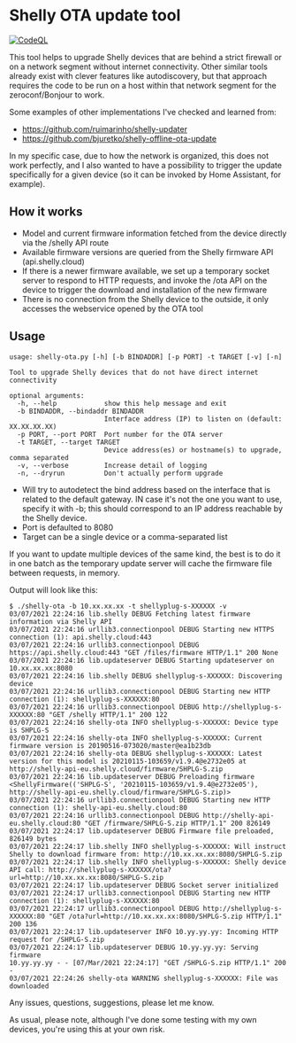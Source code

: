 # Shelly OTA update tool

[![CodeQL](https://github.com/bpetrikovics/shelly-ota/actions/workflows/codeql-analysis.yml/badge.svg)](https://github.com/bpetrikovics/shelly-ota/actions/workflows/codeql-analysis.yml)

This tool helps to upgrade Shelly devices that are behind a strict firewall or on a network segment without
internet connectivity. Other similar tools already exist with clever features like autodiscovery, but that
approach requires the code to be run on a host within that network segment for the zeroconf/Bonjour to work.

Some examples of other implementations I've checked and learned from:
* https://github.com/ruimarinho/shelly-updater
* https://github.com/bjuretko/shelly-offline-ota-update

In my specific case, due to how the network is organized, this does not work perfectly, and I also wanted
to have a possibility to trigger the update specifically for a given device (so it can be invoked by
Home Assistant, for example).

## How it works

* Model and current firmware information fetched from the device directly via the /shelly API route
* Available firmware versions are queried from the Shelly firmware API (api.shelly.cloud)
* If there is a newer firmware available, we set up a temporary socket server to respond to HTTP requests, and invoke the /ota API on the device to trigger the download and installation of the new firmware
* There is no connection from the Shelly device to the outside, it only accesses the webservice opened by the OTA tool

## Usage

```
usage: shelly-ota.py [-h] [-b BINDADDR] [-p PORT] -t TARGET [-v] [-n]

Tool to upgrade Shelly devices that do not have direct internet connectivity

optional arguments:
  -h, --help            show this help message and exit
  -b BINDADDR, --bindaddr BINDADDR
                        Interface address (IP) to listen on (default: XX.XX.XX.XX)
  -p PORT, --port PORT  Port number for the OTA server
  -t TARGET, --target TARGET
                        Device address(es) or hostname(s) to upgrade, comma separated
  -v, --verbose         Increase detail of logging
  -n, --dryrun          Don't actually perform upgrade
```

* Will try to autodetect the bind address based on the interface that is related to the default gateway. IN case it's not the one you want to use, specify it with -b; this should correspond to an IP address reachable by the Shelly device.
* Port is defaulted to 8080
* Target can be a single device or a comma-separated list

If you want to update multiple devices of the same kind, the best is to do it in one batch as the temporary update server will cache the
firmware file between requests, in memory.

Output will look like this:

```
$ ./shelly-ota -b 10.xx.xx.xx -t shellyplug-s-XXXXXX -v
03/07/2021 22:24:16 lib.shelly DEBUG Fetching latest firmware information via Shelly API
03/07/2021 22:24:16 urllib3.connectionpool DEBUG Starting new HTTPS connection (1): api.shelly.cloud:443
03/07/2021 22:24:16 urllib3.connectionpool DEBUG https://api.shelly.cloud:443 "GET /files/firmware HTTP/1.1" 200 None
03/07/2021 22:24:16 lib.updateserver DEBUG Starting updateserver on 10.xx.xx.xx:8080
03/07/2021 22:24:16 lib.shelly DEBUG shellyplug-s-XXXXXX: Discovering device
03/07/2021 22:24:16 urllib3.connectionpool DEBUG Starting new HTTP connection (1): shellyplug-s-XXXXXX:80
03/07/2021 22:24:16 urllib3.connectionpool DEBUG http://shellyplug-s-XXXXXX:80 "GET /shelly HTTP/1.1" 200 122
03/07/2021 22:24:16 shelly-ota INFO shellyplug-s-XXXXXX: Device type is SHPLG-S
03/07/2021 22:24:16 shelly-ota INFO shellyplug-s-XXXXXX: Current firmware version is 20190516-073020/master@ea1b23db
03/07/2021 22:24:16 shelly-ota DEBUG shellyplug-s-XXXXXX: Latest version for this model is 20210115-103659/v1.9.4@e2732e05 at http://shelly-api-eu.shelly.cloud/firmware/SHPLG-S.zip
03/07/2021 22:24:16 lib.updateserver DEBUG Preloading firmware <ShellyFirmware(('SHPLG-S', '20210115-103659/v1.9.4@e2732e05'), http://shelly-api-eu.shelly.cloud/firmware/SHPLG-S.zip)>
03/07/2021 22:24:16 urllib3.connectionpool DEBUG Starting new HTTP connection (1): shelly-api-eu.shelly.cloud:80
03/07/2021 22:24:16 urllib3.connectionpool DEBUG http://shelly-api-eu.shelly.cloud:80 "GET /firmware/SHPLG-S.zip HTTP/1.1" 200 826149
03/07/2021 22:24:17 lib.updateserver DEBUG Firmware file preloaded, 826149 bytes
03/07/2021 22:24:17 lib.shelly INFO shellyplug-s-XXXXXX: Will instruct Shelly to download firmware from: http://10.xx.xx.xx:8080/SHPLG-S.zip
03/07/2021 22:24:17 lib.shelly INFO shellyplug-s-XXXXXX: Shelly device API call: http://shellyplug-s-XXXXXX/ota?url=http://10.xx.xx.xx:8080/SHPLG-S.zip
03/07/2021 22:24:17 lib.updateserver DEBUG Socket server initialized
03/07/2021 22:24:17 urllib3.connectionpool DEBUG Starting new HTTP connection (1): shellyplug-s-XXXXXX:80
03/07/2021 22:24:17 urllib3.connectionpool DEBUG http://shellyplug-s-XXXXXX:80 "GET /ota?url=http://10.xx.xx.xx:8080/SHPLG-S.zip HTTP/1.1" 200 136
03/07/2021 22:24:17 lib.updateserver INFO 10.yy.yy.yy: Incoming HTTP request for /SHPLG-S.zip
03/07/2021 22:24:17 lib.updateserver DEBUG 10.yy.yy.yy: Serving firmware
10.yy.yy.yy - - [07/Mar/2021 22:24:17] "GET /SHPLG-S.zip HTTP/1.1" 200 -
03/07/2021 22:24:26 shelly-ota WARNING shellyplug-s-XXXXXX: File was downloaded
```

Any issues, questions, suggestions, please let me know.

As usual, please note, although I've done some testing with my own devices, you're using this at your own risk.
